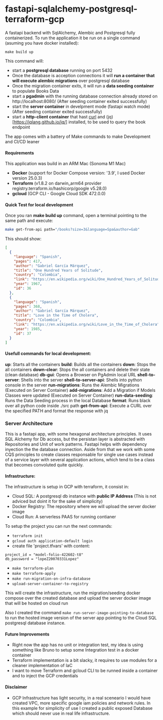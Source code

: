 # fastapi-sqlalchemy-postgresql-terraform-gcp
A fastapi backend with SqlAlchemy, Alembic and Postgresql fully containerized. To run the application it be run on a single command (asuming you have docker installed):
```
make build up
```
This command will: 
- start a __postgresql database__ running on port 5432
- Once the database is acception connections it will __run a container that will execute alembic migrations__ over postgresql database
- Once the migration container exits, it will run a __data seeding container__ to populate Books Data
- start a __pgadmin__ with the running database connection already stored on http://localhost:8080/ (After seeding container exited successfully)
- start the __server container__ in develpment mode (fastapi watch mode) (After seeding container exited successfully)
- start a __http-client container__ that hast [curl](https://curl.se/) and (jq)[https://jqlang.github.io/jq/] installed, to be used to query the book endpoint

The app comes with a battery of Make commands to make Development and CI/CD leaner

#### Requirements
This application was build in an ARM Mac (Sonoma M1 Mac)
- __Docker__ (support for Docker Compose version: '3.9', I used Docker version 25.0.3)
- __Terraform__ (v1.8.2 on darwin_arm64 provider registry.terraform.io/hashicorp/google v5.28.0)
- __gcloud__ (GCP CLI - Google Cloud SDK 472.0.0)

#### Quick Test for local development
Once you ran __make build up__ command, open a terminal pointing to the same path and execute:
```sh
make get-from-api path="/books?size=3&language=Spa&author=Gab"
```
This should show:
```json
[
  {
    "language": "Spanish",
    "pages": 417,
    "author": "Gabriel García Márquez",
    "title": "One Hundred Years of Solitude",
    "country": "Colombia",
    "link": "https://en.wikipedia.org/wiki/One_Hundred_Years_of_Solitude",
    "year": 1967,
    "id": 36
  },
  {
    "language": "Spanish",
    "pages": 368,
    "author": "Gabriel García Márquez",
    "title": "Love in the Time of Cholera",
    "country": "Colombia",
    "link": "https://en.wikipedia.org/wiki/Love_in_the_Time_of_Cholera",
    "year": 1985,
    "id": 37
  }
]
```
#### Usefull commands for local development:
__up__: Starts all the containers
__build__:  Builds all the containers
__down__: Stops the all containers
__down-clear__: Stops the all containers and delete their state (clean database)
__db-gui__: Opens a Browser on PgAdmin local URL
__shell-to-server__:  Shells into the server
__shell-to-server-api__: Shells into python console in the server
__run-migrations__:  Runs the Alembic Migrations (Executed on Server Container)
__add-migrations__: Add a Migration if Models Classes were updated (Executed on Server Container)
__run-data-seeding__: Runs the Data Seeding process in the local Database
__format__:  Runs black over all python code inside ./src path
__get-from-api__: Execute a CURL over the specified PATH and format the response with jq

### Server Architecture
This is a fastapi app, with some hexagonal architecture principles. It uses SQL Alchemy for Db access, but the persistan layer is abstracted with Repositories and Unit of work patterns. Fastapi helps with dependency inyection the the database connection. Aside from that we work with some CQS principles to create classes responsable for single use cases instead of a service layer with several application actions, which tend to be a class that becomes convoluted quite quickly.

#### Infrastructure:
The infrastructure is setup in GCP with terraform, it consist in:
- Cloud SQL: A postgresql db instance with __public IP Address__ (This is not adviced but doint it for the sake of simplicity)
- Docker Registry: The repository where we will upload the server docker image
- Cloud Run: A serverless PAAS for running contianer

To setup the project you can run the next commands:
- `terraform init`
- `gcloud auth application-default login`
- create file 'project.tfvars' with content:
```t
project_id = "model-folio-422602-t8"
db_password = "lopeZ20070331Lopez"
```
- `make terraform-plan`
- `make terraform-apply`
- `make run-migration-on-infra-database`
- `upload-server-container-to-registry`

This will create the infrastructure, run the migration/seeding docker compose over the created database and upload the server docker image that will be hosted on cloud run

Also I created the command `make run-server-image-pointing-to-database` to run the hosted image version of the server app pointing to the Cloud SQL postgresql database instance.

#### Future Improvements
- Right now the app has no unit or integration test, my idea is using something like Bruno to setup some Integration test in a docker container
- Terraform implementation is a bit slacky, it requires to use modules for a cleaner implementation of IaC
- I want to move Terraform and gcloud CLI to be runned inside a container and to inject the GCP credentials

#### Disclaimer
- GCP Infrastructure has light security, in a real sceneario I would have created VPC, more specific google iam policies and network rules. In this example for simplicity of use I created a public exposed Database which should never use in real life infrastructure.